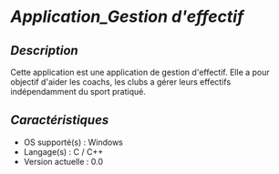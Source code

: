 # **_Application_Gestion d'effectif_**

## **_Description_**

Cette application est une application de gestion d'effectif. Elle a pour objectif d'aider les coachs, les clubs a gérer leurs effectifs indépendamment du sport pratiqué.

## **_Caractéristiques_**

- OS supporté(s) : Windows
- Langage(s) : C / C++
- Version actuelle : 0.0
